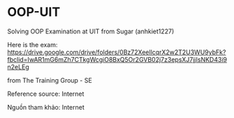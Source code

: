 # OOP-UIT
Solving OOP Examination at UIT from Sugar (anhkiet1227)

Here is the exam:
https://drive.google.com/drive/folders/0Bz72XeellcqrX2w2T2U3WU9ybFk?fbclid=IwAR1mG6mZh7CTkgWcgiO8BxQ5Or2GVB02j7z3epsXJ7jjIsNKD43i9n2eLEg

from The Training Group - SE

Reference source: Internet

Nguồn tham khảo: Internet
